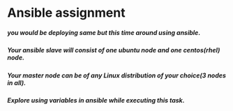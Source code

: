 # Ansible assignment

##### you would be deploying same but this time around using ansible.
##### Your ansible slave will consist of one ubuntu node and one centos(rhel) node.
##### Your master node can be of any Linux distribution of your choice(3 nodes in all).
##### Explore using variables in ansible while executing this task.
